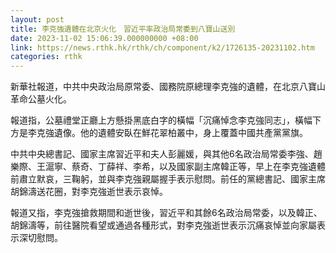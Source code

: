 ```yaml
---
layout: post
title: 李克強遺體在北京火化　習近平率政治局常委到八寶山送別
date: 2023-11-02 15:06:39.000000000 +08:00
link: https://news.rthk.hk/rthk/ch/component/k2/1726135-20231102.htm
categories: rthk
---
```


新華社報道，中共中央政治局原常委、國務院原總理李克強的遺體，在北京八寶山革命公墓火化。

報道指，公墓禮堂正廳上方懸掛黑底白字的橫幅「沉痛悼念李克強同志」，橫幅下方是李克強遺像。他的遺體安臥在鮮花翠柏叢中，身上覆蓋中國共產黨黨旗。

中共中央總書記、國家主席習近平和夫人彭麗媛，與其他6名政治局常委李強、趙樂際、王滬寧、蔡奇、丁薛祥、李希，以及國家副主席韓正等，早上在李克強遺體前肅立默哀，三鞠躬，並與李克強親屬握手表示慰問。前任的黨總書記、國家主席胡錦濤送花圈，對李克強逝世表示哀悼。

報道又指，李克強搶救期間和逝世後，習近平和其餘6名政治局常委，以及韓正、胡錦濤等，前往醫院看望或通過各種形式，對李克強逝世表示沉痛哀悼並向家屬表示深切慰問。
